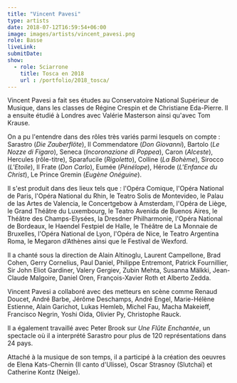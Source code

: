 ```yaml
---
title: "Vincent Pavesi"
type: artists
date: 2018-07-12T16:59:54+06:00
image: images/artists/vincent_pavesi.png
role: Basse
liveLink: 
submitDate: 
show:
  - role: Sciarrone
    title: Tosca en 2018
    url : /portfolio/2018_tosca/
---
```


Vincent Pavesi a fait ses études au Conservatoire National Supérieur de Musique, dans les classes de Régine Crespin et de Christiane Eda-Pierre. Il a ensuite étudié à Londres avec Valérie Masterson ainsi qu'avec Tom Krause.

On a pu l'entendre dans des rôles très variés parmi lesquels on compte : Sarastro (*Die Zauberflöte*), Il Commendatore (*Don Giovanni*), Bartolo (*Le Nozze di Figaro*), Seneca (*Incoronazione di Poppea*), Caron (*Alceste*), Hercules (rôle-titre), Sparafucile (*Rigoletto*), Colline (*La Bohème*), Sirocco (*L'Etoile*), Il Frate (*Don Carlo*), Eumée (*Pénélope*), Hérode (*L'Enfance du Christ*), Le Prince Gremin (*Eugène Onéguine*).

Il s'est produit dans des lieux tels que : l'Opéra Comique, l'Opéra National de Paris, l'Opéra National du Rhin, le Teatro Solis de Montevideo, le Palau de las Artes de Valencia, le Concertgebow à Amsterdam, l'Opéra de Liège, le Grand Théâtre du Luxembourg, le Teatro Avenida de Buenos Aires, le Théâtre des Champs-Elysées, la Dresdner Philharmonie, l'Opéra National de Bordeaux, le Haendel Festpiel de Halle, le Théâtre de La Monnaie de Bruxelles, l'Opéra National de Lyon, l'Opéra de Nice, le Teatro Argentina Roma, le Megaron d’Athènes ainsi que le Festival de Wexford.

Il a chanté sous la direction de Alain Altinoglu, Laurent Campellone, Brad Cohen, Gerry Cornelius, Paul Daniel, Philippe Entremont, Patrick Fournillier, Sir John Eliot Gardiner, Valery Gergiev, Zubin Mehta, Susanna Mälkki, Jean-Claude Malgoire, Daniel Oren, François-Xavier Roth et Alberto Zedda.

Vincent Pavesi a collaboré avec des metteurs en scène comme Renaud Doucet, André Barbe, Jérôme Deschamps, André Engel, Marie-Hélène Estienne, Alain Garichot, Lukas Hemleb, Michel Fau, Macha Makeieff, Francisco Negrin, Yoshi Oida, Olivier Py, Christophe Rauck.
 
Il a également travaillé avec Peter Brook sur *Une Flûte Enchantée*, un spectacle où il a interprété Sarastro pour plus de 120 représentations dans 24 pays.
 
Attaché à la musique de son temps, il a participé à la création des oeuvres de Elena Kats-Chernin (Il canto d'Ulisse), Oscar Strasnoy (Slutchaï) et Catherine Kontz (Neige).
